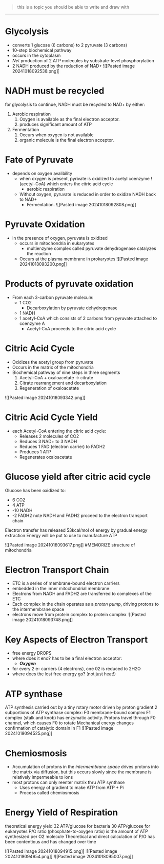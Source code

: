 > this is a topic you should be able to write and draw with

------

# Glycolysis
- converts 1 glucose (6 carbons) to 2 pyruvate (3 carbons)
- 10-step biochemical pathway
- occurs in the cytoplasm
- *Net* production of 2 ATP molecules by substrate-level phosphorylation
- 2 NADH produced by the reduction of NAD+
![[Pasted image 20241018092538.png]]

# NADH must be recycled
for glycolysis to continue, NADH must be recycled to NAD+ by either:
1. Aerobic respiration
	1. Oxygen is available as the final electron acceptor.
	2. produces significant amount of ATP
2. Fermentation
	1. Occurs when oxygen is not available
	2. organic molecule is the final electron acceptor.

# Fate of Pyruvate
- depends on oxygen avalibility
	- when oxygen is present, pyrivate is oxidized to acetyl coenzyme ! (acetyl-CoA) which enters the citric acid cycle
		- aerobic respiration
	- Without oxygen, pyruvate is reduced in order to oxidize NADH back to NAD+
		- Fermentation.
![[Pasted image 20241018092808.png]]

# Pyruvate Oxidation
- in the presence of oxygen, pyruvate is oxidized
	- occurs in mitochondria in eukaryotes
		- multienzyme complex called pyruvate dehydrogenase catalyzes the reaction
	- Occurs at the plasma membrane in prokaryotes
![[Pasted image 20241018093200.png]]
	

# Products of pyruvate oxidation
- From each 3-carbon pyruvate molecule:
	- 1 CO2
		- Decarboxylation by pyruvate dehydrogenase
	- 1 NADH
	- 1 acetyl-CoA which consists of 2 carbons from pyruvate attached to coenzyme A
		- Acetyl-CoA proceeds to the citric acid cycle

# Citric Acid Cycle
- Oxidizes the acetyl group from pyruvate
- Occurs in the matrix of the mitochondria
- Biochemical pathway of nine steps in three segments
	1.  Acetyl-CoA + oxaloacetate -> citrate
	2. Citrate rearrangement and decarboxylation
	3. Regeneration of oxaloacetate

![[Pasted image 20241018093342.png]]

# Citric Acid Cycle Yield
- each Acetyl-CoA entering the citric acid cycle:
	- Releases 2 molecules of CO2
	- Reduces 3 NAD+ to 3 NADH
	- Reduces 1 FAD (electron carrier) to FADH2
	- Produces 1 ATP
	- Regenerates oxaloacetate

# Glucose yield after citric acid cycle
Glucose has been oxidized to:
- 6 CO2
- 4 ATP
- -10 NADH
- -2 FADH2
note NADH and FADH2 proceed to the electron transport chain

Electron transfer has released 53kcal/mol of energy by gradual energy extraction
Energy will be put to use to manufacture ATP

![[Pasted image 20241018093617.png]]
#MEMORIZE structure of mitochondria

# Electron Transport Chain
- ETC is a series of membrane-bound electron carriers
- embedded in the inner mitochondrial membrane
- Electrons from NADH and FADH2 are transferred to complexes of the ETC
- Each complex in the chain operates as a *proton pump*, driving protons to the intermembrane space
- electrons move from protein complex to protein complex
![[Pasted image 20241018093748.png]]

# Key Aspects of Electron Transport
- free energy DROPS
- where does it end? has to be a final electron acceptor:
	- ***Oxygen***
- for every 2 e- carriers (4 electrons), one 02 is reduced to 2H2O
- where does the lost free energy go? (not just heat!)

# ATP synthase
ATP synthesis carried out by a tiny rotary motor driven by proton gradient
2 subportions of ATP synthase complex:
	F0 membrane-bound complex
	F1 complex (stalk and knob) has enzymatic activity.
Protons travel through F0 channel, which causes F0 to rotate
Mechanical energy changes confirmation of catalytic domain in F1
![[Pasted image 20241018094525.png]]

# Chemiosmosis
- Accumulation of protons in the *intermembrane space* drives protons into the matrix via diffusion, but this occurs slowly since the membrane is relatively impermeable to ions
- most protons can only reenter matrix thru ATP synthase
	- Uses energy of gradient to make ATP from ATP + Pi
	- Process called chemiosmosis

# Energy Yield of Respiration
theoretical energy yield
	32 ATP/glucose for bacteria
	30 ATP/glucose for eukaryotes
P/O ratio (phosphate-to-oxygen ratio) is the amount of ATP synthesized per O2 molecule
Theoretical and direct calculation of P/O has been contentious and has changed over time

![[Pasted image 20241018094915.png]]
![[Pasted image 20241018094954.png]]
![[Pasted image 20241018095007.png]]